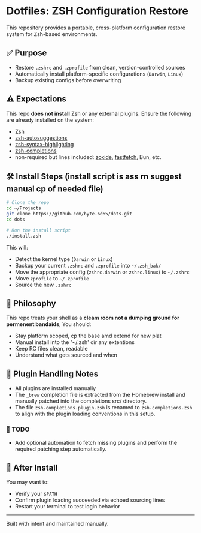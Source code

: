 # Dotfiles: ZSH Configuration Restore

This repository provides a portable, cross-platform configuration restore system for Zsh-based environments.

## ✅ Purpose

* Restore `.zshrc` and `.zprofile` from clean, version-controlled sources
* Automatically install platform-specific configurations (`Darwin`, `Linux`)
* Backup existing configs before overwriting

## ⚠️ Expectations

This repo **does not install** Zsh or any external plugins.
Ensure the following are already installed on the system:

* Zsh
* [zsh-autosuggestions](https://github.com/zsh-users/zsh-autosuggestions)
* [zsh-syntax-highlighting](https://github.com/zsh-users/zsh-syntax-highlighting)
* [zsh-completions](https://github.com/zsh-users/zsh-completions)
* non-required but lines included: [zoxide](https://github.com/ajeetdsouza/zoxide), [fastfetch](https://github.com/fastfetch-cli/fastfetch), Bun, etc.

## 🛠 Install Steps (install script is ass rn suggest manual cp of needed file)

```bash
# Clone the repo
cd ~/Projects
git clone https://github.com/byte-6d65/dots.git
cd dots

# Run the install script
./install.zsh
```

This will:

* Detect the kernel type (`Darwin` or `Linux`)
* Backup your current `.zshrc` and `.zprofile` into `~/.zsh_bak/`
* Move the appropriate config (`zshrc.darwin` or `zshrc.linux`) to `~/.zshrc`
* Move `zprofile` to `~/.zprofile`
* Source the new `.zshrc`

## 🌱 Philosophy

This repo treats your shell as a **cleam room not a dumping ground for permenent bandaids**, You should:

* Stay platform scoped, cp the base amd extend for new plat
* Manual install into the '~/.zsh' dir any extentions
* Keep RC files clean, readable
* Understand what gets sourced and when

## 🔧 Plugin Handling Notes

* All plugins are installed manually
* The `_brew` completion file is extracted from the Homebrew install and manually patched into the completions src/ directory.
* The file `zsh-completions.plugin.zsh` is renamed to `zsh-completions.zsh` to align with the plugin loading conventions in this setup.

### 📌 TODO

* Add optional automation to fetch missing plugins and perform the required patching step automatically.

## 🧹 After Install

You may want to:

* Verify your `$PATH`
* Confirm plugin loading succeeded via echoed sourcing lines
* Restart your terminal to test login behavior

---

Built with intent and maintained manually.
